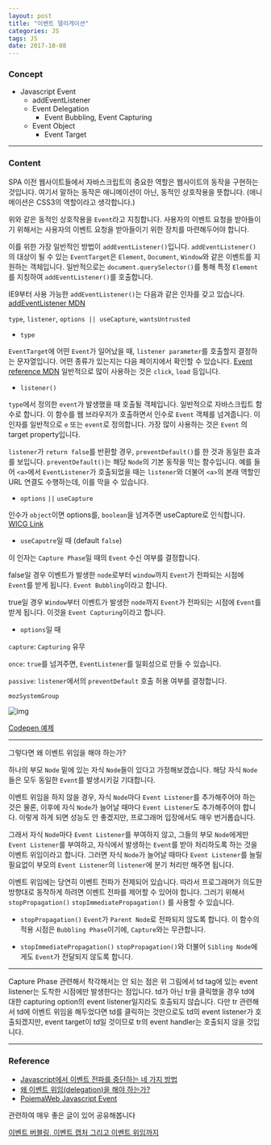 ```yaml
---
layout: post
title: "이벤트 델리게이션"
categories: JS
tags: JS
date: 2017-10-08
---
```


### Concept
  - Javascript Event
      - addEventListener
    - Event Delegation
      - Event Bubbling, Event Capturing
    - Event Object
      - Event Target

---

### Content

SPA 이전 웹사이트들에서 자바스크립트의 중요한 역할은 웹사이트의 동작을 구현하는 것입니다. 여기서 말하는 동작은 애니메이션이 아닌, 동적인 상호작용을 뜻합니다. (애니메이션은 CSS3의 역할이라고 생각합니다.)



위와 같은 동적인 상호작용을 `Event`라고 지칭합니다. 사용자의 이벤트 요청을 받아들이기 위해서는 사용자의 이벤트 요청을 받아들이기 위한 장치를 마련해두어야 합니다.



이를 위한 가장 일반적인 방법이 `addEventListener()`입니다. `addEventListener()`의 대상이 될 수 있는 `EventTarget`은 `Element`, `Document`, `Window`와 같은 이벤트를 지원하는 객체입니다. 일반적으로는 `document.querySelector()`를 통해 특정 `Element`를 지칭하여 `addEventListener()`를 호출합니다.





IE9부터 사용 가능한 `addEventListener()`는 다음과 같은 인자를 갖고 있습니다. [addEventListener MDN](https://developer.mozilla.org/en-US/docs/Web/API/EventTarget/addEventListener)

`type`, `listener`, `options || useCapture`, `wantsUntrusted`



- `type`

`EventTarget`에 어떤 `Event`가 일어났을 때, `listener parameter`를 호출할지 결정하는 문자열입니다. 어떤 종류가 있는지는 다음 페이지에서 확인할 수 있습니다. [Event reference MDN](https://developer.mozilla.org/en-US/docs/Web/Events) 일반적으로 많이 사용하는 것은 `click`, `load` 등입니다.



- `listener()`

`type`에서 정의한 `event`가 발생했을 때 호출될 객체입니다. 일반적으로 자바스크립트 함수로 합니다. 이 함수를 웹 브라우저가 호출하면서 인수로 `Event` 객체를 넘겨줍니다. 이 인자를 일반적으로 `e` 또는 `event`로 정의합니다. 가장 많이 사용하는 것은 `Event` 의 target property입니다.



`listener`가 `return false`를 반환할 경우, `preventDefault()`를 한 것과 동일한 효과를 보입니다. `preventDefault()`는 해당 `Node`의 기본 동작을 막는 함수입니다. 예를 들어 `<a>`에서 `EventListener`가 호출되었을 때는 `listener`와 더불어 `<a>`의 본래 역할인 URL 연결도 수행하는데, 이를 막을 수 있습니다.



- `options` `||`  `useCapture`

인수가 `object`이면 options를, `boolean`을 넘겨주면 useCapture로 인식합니다. [WICG Link](https://github.com/WICG/EventListenerOptions/blob/gh-pages/explainer.md#eventlisteneroptions)



- `useCaputre`일 때 (default `false`)


이 인자는 `Capture Phase`일 때의 `Event` 수신 여부를 결정합니다.

false일 경우 이벤트가 발생한 `node`로부터 `window`까지 `Event`가 전파되는 시점에 `Event`를 받게 됩니다. `Event Bubbling`이라고 합니다.

true일 경우 `Window`부터 이벤트가 발생한 `node`까지 `Event`가 전파되는 시점에 `Event`를 받게 됩니다. 이것을 `Event Capturing`이라고 합니다.



- `options`일 때

`capture`: `Capturing` 유무

`once`: `true`를 넘겨주면, `EventListener`를 일회성으로 만들 수 있습니다.

`passive`: `listener`에서의 `preventDefault` 호출 허용 여부를 결정합니다.

`mozSystemGroup`



![img](https://www.w3.org/TR/DOM-Level-3-Events/images/eventflow.svg)



[Codepen 예제](https://codepen.io/jeewhan/pen/XeaXGJ)

---


그렇다면 왜 이벤트 위임을 해야 하는가?



하나의 부모 `Node` 밑에 있는 자식 `Node`들이 있다고 가정해보겠습니다. 해당 자식 `Node`들은 모두 동일한 `Event`를 발생시키길 기대합니다.



이벤트 위임을 하지 않을 경우, 자식 `Node`마다 `Event Listener`를 추가해주어야 하는 것은 물론, 이후에 자식 `Node`가 늘어날 때마다 `Event Listener`도 추가해주어야 합니다. 이렇게 하게 되면 성능도 안 좋겠지만, 프로그래머 입장에서도 매우 번거롭습니다.



그래서 자식 `Node`마다 `Event Listener`를 부여하지 않고, 그들의 부모 `Node`에게만 `Event Listener`를 부여하고, 자식에서 발생하는 `Event`를 받아 처리하도록 하는 것을  이벤트 위임이라고 합니다. 그러면 자식 `Node`가 늘어날 때마다 `Event Listener`를 늘릴 필요없이 부모의 `Event Listener`의 `listener`에 분기 처리만 해주면 됩니다.





이벤트 위임에는 당연히 이벤트 전파가 전제되어 있습니다. 따라서 프로그래머가 의도한 방향대로 동작하게 하려면 이벤트 전파를 제어할 수 있어야 합니다. 그러기 위해서 `stopPropagation()` `stopImmediatePropagation()` 를 사용할 수 있습니다.



- `stopPropagation()`
  `Event`가 `Parent Node`로 전파되지 않도록 합니다. 이 함수의 적용 시점은 `Bubbling Phase`이기에, `Capture`와는 무관합니다.




- `stopImmediatePropagation()`
  `stopPropagation()`와 더불어 `Sibling Node`에게도 `Event`가 전달되지 않도록 합니다.

---

Capture Phase 관련해서 착각해서는 안 되는 점은 위 그림에서 td tag에 있는 event listener는 도착한 시점에만 발생한다는 점입니다. td가 아닌 tr을 클릭했을 경우 td에 대한 capturing option의 event listener일지라도 호출되지 않습니다. 다만 tr 관련해서 td에 이벤트 위임을 해두었다면 td를 클릭하는 것만으로도 td의 event listener가 호출되겠지만, event target이 td일 것이므로 tr의 event handler는 호출되지 않을 것입니다.

---


### Reference

- [Javascript에서 이벤트 전파를 중단하는 네 가지 방법](http://programmingsummaries.tistory.com/313)
- [왜 이벤트 위임(delegation)을 해야 하는가?](https://github.com/nhnent/fe.javascript/wiki/August-22-August-26,-2016)
- [PoiemaWeb Javascript Event](http://poiemaweb.com/js-event)



관련하여 매우 좋은 글이 있어 공유해봅니다

[이벤트 버블링, 이벤트 캡처 그리고 이벤트 위임까지](https://joshua1988.github.io/web-development/javascript/event-propagation-delegation/)